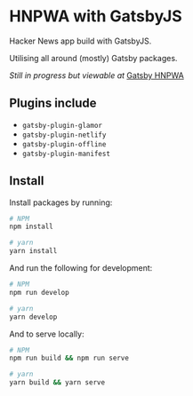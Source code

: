 # HNPWA with GatsbyJS
Hacker News app build with GatsbyJS.

Utilising all around (mostly) Gatsby packages.

_Still in progress but viewable at_ [Gatsby HNPWA](https://gatsbyhn.netlify.com)

## Plugins include
- `gatsby-plugin-glamor`
- `gatsby-plugin-netlify`
- `gatsby-plugin-offline`
- `gatsby-plugin-manifest`

## Install

Install packages by running:
```sh
# NPM
npm install

# yarn
yarn install
```

And run the following for development:
```sh
# NPM
npm run develop

# yarn
yarn develop
```

And to serve locally:
```sh
# NPM
npm run build && npm run serve

# yarn
yarn build && yarn serve
```
